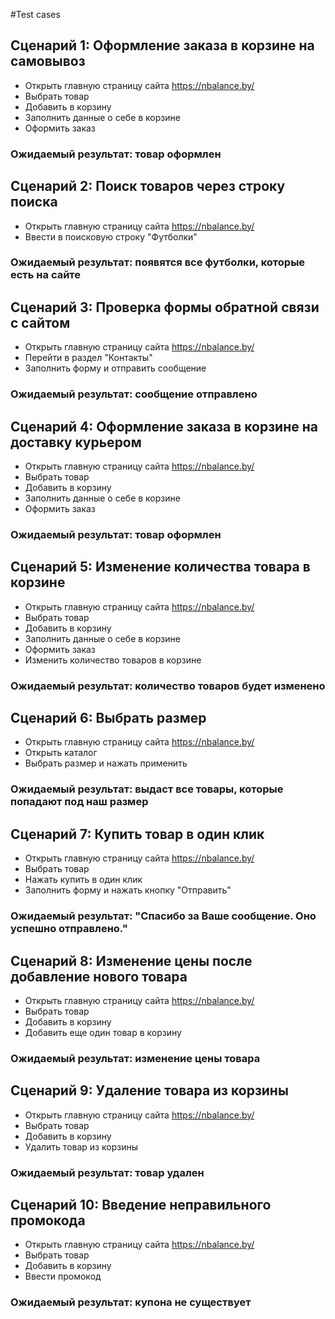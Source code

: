 #Test cases
## Сценарий 1: Оформление заказа в корзине на самовывоз
- Открыть главную страницу сайта https://nbalance.by/
- Выбрать товар 
- Добавить в корзину 
- Заполнить данные о себе в корзине
- Оформить заказ 
### Ожидаемый результат: товар оформлен 

## Сценарий 2: Поиск товаров через строку поиска
- Открыть главную страницу сайта https://nbalance.by/
- Ввести в поисковую строку "Футболки"
### Ожидаемый результат: появятся все футболки, которые есть на сайте

## Сценарий 3: Проверка формы обратной связи с сайтом 
- Открыть главную страницу сайта https://nbalance.by/
- Перейти в раздел "Контакты"
- Заполнить форму и отправить сообщение 
### Ожидаемый результат: сообщение отправлено 

## Сценарий 4: Оформление заказа в корзине на доставку курьером 
- Открыть главную страницу сайта https://nbalance.by/
- Выбрать товар 
- Добавить в корзину
- Заполнить данные о себе в корзине
- Оформить заказ 
### Ожидаемый результат: товар оформлен 

## Сценарий 5: Изменение количества товара в корзине 
- Открыть главную страницу сайта https://nbalance.by/
- Выбрать товар 
- Добавить в корзину
- Заполнить данные о себе в корзине
- Оформить заказ 
- Изменить количество товаров в корзине 
### Ожидаемый результат: количество товаров будет изменено 

## Сценарий 6: Выбрать размер 
- Открыть главную страницу сайта https://nbalance.by/
- Открыть каталог 
- Выбрать размер и нажать применить 
### Ожидаемый результат: выдаст все товары, которые попадают под наш размер 

## Сценарий 7: Купить товар в один клик 
- Открыть главную страницу сайта https://nbalance.by/
- Выбрать товар
- Нажать купить в один клик 
- Заполнить форму и нажать кнопку "Отправить"
### Ожидаемый результат: "Спасибо за Ваше сообщение. Оно успешно отправлено."

## Сценарий 8: Изменение цены после добавление нового товара 
- Открыть главную страницу сайта https://nbalance.by/
- Выбрать товар
- Добавить в корзину
- Добавить еще один товар в корзину 
### Ожидаемый результат: изменение цены товара 

## Сценарий 9: Удаление товара из корзины 
- Открыть главную страницу сайта https://nbalance.by/
- Выбрать товар
- Добавить в корзину
- Удалить товар из корзины 
### Ожидаемый результат: товар удален 

## Сценарий 10: Введение неправильного промокода 
- Открыть главную страницу сайта https://nbalance.by/
- Выбрать товар
- Добавить в корзину
- Ввести промокод 
### Ожидаемый результат: купона не существует 